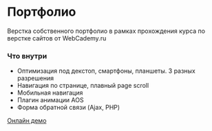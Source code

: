 # Портфолио
Верстка собственного портфолио в рамках прохождения курса по верстке сайтов от WebCademy.ru
### Что внутри
* Оптимизация под декстоп, смартфоны, планшеты. 3 разных разрешения
* Навигация по странице, плавный page scroll
* Мобильная навигация
* Плагин анимации AOS
* Форма обратной связи (Ajax, PHP)

[Онлайн демо](https://alex-degt.github.io/portfolio/)
